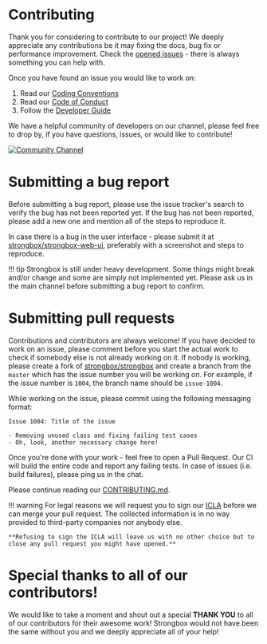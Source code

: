 # Contributing

Thank you for considering to contribute to our project! We deeply appreciate any contributions be it may fixing the docs, 
bug fix or performance improvement. Check the <a href="https://github.com/strongbox/strongbox/issues">opened issues</a> -
there is always something you can help with.

Once you have found an issue you would like to work on:
 
1. Read our [Coding Conventions](guide/developer/coding-convention.md)
2. Read our [Code of Conduct](https://github.com/strongbox/strongbox/blob/master/CODE-OF-CONDUCT.md)
3. Follow the [Developer Guide](guide/developer/getting-started.md)

We have a helpful community of developers on our channel, please feel free to drop by, if you have questions, issues, or would like to contribute!  
  
<a href="https://chat.carlspring.org/channel/community" target="_blank">
    <img src="https://chat.carlspring.org/images/join-chat.svg" alt="Community Channel"/>
</a>  
  
# Submitting a bug report

Before submitting a bug report, please use the issue tracker's search to verify the bug has not been reported yet.
If the bug has not been reported, please add a new one and mention all of the steps to reproduce it. 

In case there is a bug in the user interface - please submit it at <a href="https://github.com/strongbox/strongbox-web-ui" target="_blank">strongbox/strongbox-web-ui</a>, 
preferably with a screenshot and steps to reproduce.  

!!! tip
    Strongbox is still under heavy development. Some things might break and/or change and some are simply not implemented yet.
    Please ask us in the main channel before submitting a bug report to confirm. 


# Submitting pull requests

Contributions and contributors are always welcome! If you have decided to work on an issue, please comment before you 
start the actual work to check if somebody else is not already working on it. If nobody is working, please create a fork
of <a href="https://github.com/strongbox/strongbox" target="_blank">strongbox/strongbox</a> and create a branch from 
the `master` which has the issue number you will be working on. For example, if the issue number is `1004`, the branch
name should be `issue-1004`.  
  
While working on the issue, please commit using the following messaging format:

```
Issue 1004: Title of the issue

- Removing unused class and fixing failing test cases
- Oh, look, another necessary change here!
```

Once you're done with your work - feel free to open a Pull Request. Our CI will build the entire code and report any
failing tests. In case of issues (i.e. build failures), please ping us in the chat.  
  
Please continue reading our [CONTRIBUTING.md](https://github.com/strongbox/strongbox/blob/master/CONTRIBUTING.md). 

!!! warning
    For legal reasons we will request you to sign our <a href="/assets/resources/pdfs/ICLA.pdf" target="_blank">ICLA</a> before we can merge your 
    pull request. The collected information is in no way provided to third-party companies nor anybody else.  
       
    **Refusing to sign the ICLA will leave us with no other choice but to close any pull request you might have opened.**
  

# Special thanks to all of our contributors! 

We would like to take a moment and shout out a special **THANK YOU** to all of our contributors for their awesome work!
Strongbox would not have been the same without you and we deeply appreciate all of your help!


 
